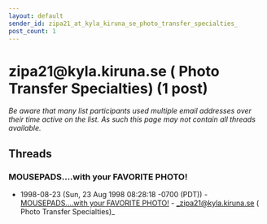 ```yaml
---
layout: default
sender_id: zipa21_at_kyla_kiruna_se_photo_transfer_specialties_
post_count: 1
---
```


# zipa21<span>@</span>kyla.kiruna.se (  Photo Transfer Specialties) (1 post)

_Be aware that many list participants used multiple email addresses over their time active on the list. As such this page may not contain all threads available._

## Threads

### MOUSEPADS....with your FAVORITE PHOTO!
+ 1998-08-23 (Sun, 23 Aug 1998 08:28:18 -0700 (PDT)) - [MOUSEPADS....with your FAVORITE PHOTO!](/archive/1998/08/b0e9dfa3b60abeae3dd3634e4e6979f8ae0b6daa2e5db27f6fb39b4349de3857) - _zipa21@kyla.kiruna.se (  Photo Transfer Specialties)_

